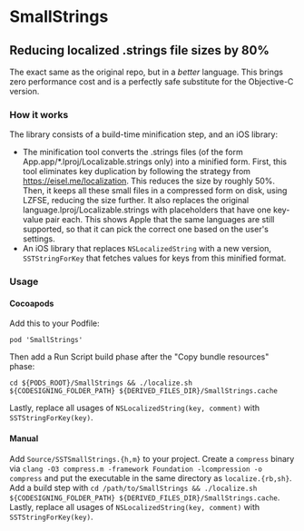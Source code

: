 # SmallStrings
## Reducing localized .strings file sizes by 80%

The exact same as the original repo, but in a _better_ language. This brings zero performance cost and is a perfectly safe substitute for the Objective-C version.

### How it works

The library consists of a build-time minification step, and an iOS library:
- The minification tool converts the .strings files (of the form App.app/\*.lproj/Localizable.strings only) into a minified form. First, this tool eliminates key duplication by following the strategy from https://eisel.me/localization. This reduces the size by roughly 50%. Then, it keeps all these small files in a compressed form on disk, using LZFSE, reducing the size further. It also replaces the original language.lproj/Localizable.strings with placeholders that have one key-value pair each. This shows Apple that the same languages are still supported, so that it can pick the correct one based on the user's settings.
- An iOS library that replaces `NSLocalizedString` with a new version, `SSTStringForKey` that fetches values for keys from this minified format.

### Usage

#### Cocoapods

Add this to your Podfile:
```
pod 'SmallStrings'
```

Then add a Run Script build phase after the "Copy bundle resources" phase:
```
cd ${PODS_ROOT}/SmallStrings && ./localize.sh ${CODESIGNING_FOLDER_PATH} ${DERIVED_FILES_DIR}/SmallStrings.cache
```

Lastly, replace all usages of `NSLocalizedString(key, comment)` with `SSTStringForKey(key)`.

#### Manual

Add `Source/SSTSmallStrings.{h,m}` to your project. Create a `compress` binary via `clang -O3 compress.m -framework Foundation -lcompression -o compress` and put the executable in the same directory as `localize.{rb,sh}`. Add a build step with `cd /path/to/SmallStrings && ./localize.sh ${CODESIGNING_FOLDER_PATH} ${DERIVED_FILES_DIR}/SmallStrings.cache`. Lastly, replace all usages of `NSLocalizedString(key, comment)` with `SSTStringForKey(key)`.

